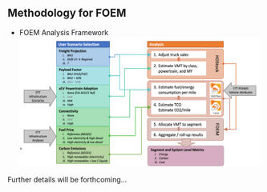 ## Methodology for FOEM

* FOEM Analysis Framework  
  <img src="https://github.com/ksjeong99/FOEM/blob/main/FOEM_Dashboard/FOEM_framework.png" width="500" height="260">

Further details will be forthcoming...
